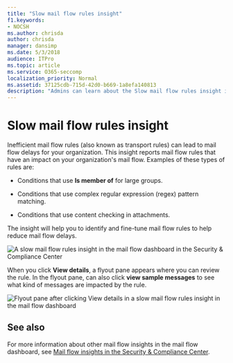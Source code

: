 ```yaml
---
title: "Slow mail flow rules insight"
f1.keywords:
- NOCSH
ms.author: chrisda
author: chrisda
manager: dansimp
ms.date: 5/3/2018
audience: ITPro
ms.topic: article
ms.service: O365-seccomp
localization_priority: Normal
ms.assetid: 37125cdb-715d-42d0-b669-1a8efa140813
description: "Admins can learn about the Slow mail flow rules insight in the mail flow dashboard in the Security & Compliance Center."
---
```


# Slow mail flow rules insight

Inefficient mail flow rules (also known as transport rules) can lead to mail flow delays for your organization. This insight reports mail flow rules that have an impact on your organization's mail flow. Examples of these types of rules are:

- Conditions that use **Is member of** for large groups.

- Conditions that use complex regular expression (regex) pattern matching.

- Conditions that use content checking in attachments.

The insight will help you to identify and fine-tune mail flow rules to help reduce mail flow delays.

![A slow mail flow rules insight in the mail flow dashboard in the Security & Compliance Center](../media/1dd90faa-f065-4b10-8b47-d35dc127fc26.png)

When you click **View details**, a flyout pane appears where you can review the rule. In the flyout pane, can also click **view sample messages** to see what kind of messages are impacted by the rule.

![Flyout pane after clicking View details in a slow mail flow rules insight in the mail flow dashboard](../media/2cbd43b7-1f21-4338-a70c-7b50de5c69cd.png)

## See also

For more information about other mail flow insights in the mail flow dashboard, see [Mail flow insights in the Security & Compliance Center](mail-flow-insights-v2.md).

